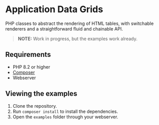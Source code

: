 # Application Data Grids

PHP classes to abstract the rendering of HTML tables, with 
switchable renderers and a straightforward fluid and chainable 
API.

> **NOTE:** Work in progress, but the examples work already.

## Requirements

- PHP 8.2 or higher
- [Composer](https://getcomposer.org)
- Webserver

## Viewing the examples

1. Clone the repository.
2. Run `composer install` to install the dependencies.
3. Open the `examples` folder through your webserver.
